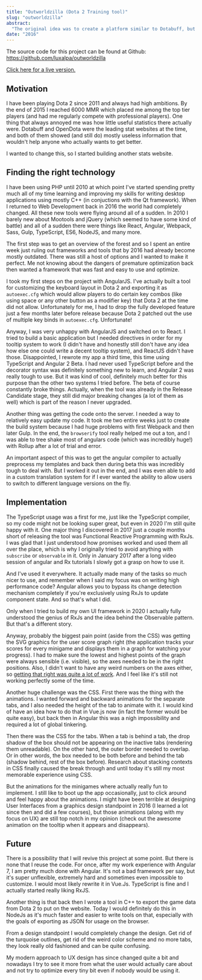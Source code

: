 ```yaml
---
title: "Outworldzilla (Dota 2 Training tool)"
slug: "outworldzilla"
abstract:
  "The original idea was to create a platform similar to Dotabuff, but it ended up being just a page for a few minigames to improve at Dota. It really shows how powerful animations are, it was my first 'real' published project and I learned the entire FrontEnd ecosystem during this time."
date: "2016"
---
```


The source code for this project can be found at Github:  
<https://github.com/luxalpa/outworldzilla>

[Click here for a live version.](http://outworldzilla.luxalpa.io)

## Motivation

I have been playing Dota 2 since 2011 and always had high ambitions. By the end of 2015 I reached 6000 MMR which placed
me among the top tier players (and had me regularly compete with professional players). One thing that always annoyed me
was how little useful statistics there actually were. Dotabuff and OpenDota were the leading stat websites at the time,
and both of them showed (and still do) mostly useless information that wouldn't help anyone who actually wants to get
better.

I wanted to change this, so I started building another stats website.

## Finding the right technology

I have been using PHP until 2010 at which point I've started spending pretty much all of my time learning and improving
my skills for writing desktop applications using mostly C++ (in conjuctions with the Qt framework). When I returned to
Web Development back in 2016 the world had completely changed. All these new tools were flying around all of a sudden.
In 2010 I barely new about Mootools and jQuery (which seemed to have some kind of battle) and all of a sudden there were
things like React, Angular, Webpack, Sass, Gulp, TypeScript, ES6, NodeJS, and many more.

The first step was to get an overview of the forest and so I spent an entire week just ruling out frameworks and tools
that by 2016 had already become mostly outdated. There was still a host of options and I wanted to make it perfect. Me
not knowing about the dangers of premature optimization back then wanted a framework that was fast and easy to use and
optimize.

I took my first steps on the project with AngularJS. I've actually built a tool for customizing the keyboard layout in
Dota 2 and exporting it as `autoexec.cfg` which would allow players to do certain key combos (like using space or any
other button as a modifier key) that Dota 2 at the time did not allow. Unfortunately for me, I had to drop the fully
developed feature just a few months later before release because Dota 2 patched out the use of multiple key binds in
`autoexec.cfg`. Unfortunate!

Anyway, I was very unhappy with AngularJS and switched on to React. I tried to build a basic application but I needed
directives in order for my tooltip system to work (I didn't have and honestly still don't have any idea how else one
could write a decent tooltip system), and ReactJS didn't have those. Disappointed, I rewrote my app a third time, this
time using TypeScript and Angular 2 Beta. I had never used TypeScript before and the decorator syntax was definitely
something new to learn, and Angular 2 was really tough to use. But it was kind of cool, definitely much better for this
purpose than the other two systems I tried before. The beta of course constantly broke things. Actually, when the tool
was already in the Release Candidate stage, they still did major breaking changes (a lot of them as well) which is part
of the reason I never upgraded.

Another thing was getting the code onto the server. I needed a way to relatively easy update my code. It took me two
entire weeks just to create the build system because I had huge problems with first Webpack and then later Gulp. In the
end, the `browserify` tool really helped me out a ton, and I was able to tree shake most of angulars code (which was
incredibly huge!) with Rollup after a lot of trial and error.

An important aspect of this was to get the angular compiler to actually preprocess my templates and back then during
beta this was incredibly tough to deal with. But I worked it out in the end, and I was even able to add in a custom
translation system for if I ever wanted the ability to allow users to switch to different language versions on the fly.

## Implementation

The TypeScript usage was a first for me, just like the TypeScript compiler, so my code might not be looking super great,
but even in 2020 I'm still quite happy with it. One major thing I discovered in 2017 just a couple months short of
releasing the tool was Functional Reactive Programming with RxJs. I was glad that I just understood how promises worked
and used them all over the place, which is why I originally tried to avoid anything with `subscribe` or `observable` in
it. Only in January 2017 after a long video session of angular and Rx tutorials I slowly got a grasp on how to use it.

And I've used it everywhere. It actually made many of the tasks so much nicer to use, and remember when I said my focus
was on writing high performance code? Angular allows you to bypass its change detection mechanism completely if you're
exclusively using RxJs to update component state. And so that's what I did.

Only when I tried to build my own UI framework in 2020 I actually fully understood the genius of RxJs and the idea
behind the Observable pattern. But that's a different story.

Anyway, probably the biggest pain point (aside from the CSS) was getting the SVG graphics for the user score graph
right (the application tracks your scores for every minigame and displays them in a graph for watching your progress). I
had to make sure the lowest and highest points of the graph were always sensible (i.e. visible), so the axes needed to
be in the right positions. Also, I didn't want to have any weird numbers on the axes either,
so [getting that right was quite a lot of work](https://github.com/luxalpa/outworldzilla/blob/4e833678a7c0df98dc3386f4c59de2686478a65d/script/graph.component.ts#L101).
And I feel like it's still not working perfectly some of the time.

Another huge challenge was the CSS. First there was the thing with the animations. I wanted forward and backward
animations for the separate tabs, and I also needed the height of the tab to animate with it. I would kind of have an
idea how to do that in Vue.js now (in fact the former would be quite easy), but back then in Angular this was a nigh
impossibility and required a lot of global tinkering.

Then there was the CSS for the tabs. When a tab is behind a tab, the drop shadow of the box should not be appearing on
the inactive tabs (rendering them unreadable). On the other hand, the outer border needed to overlap. Or in other words,
the box needed to be both before and behind the tab (shadow behind, rest of the box before). Research about stacking
contexts in CSS finally caused the break through and until today it's still my most memorable experience using CSS.

But the animations for the minigames where actually really fun to implement. I still like to boot up the app
occasionally, just to click around and feel happy about the animations. I might have been terrible at designing User
Interfaces from a graphics design standpoint in 2016 (I learned a lot since then and did a few courses), but those
animations (along with my focus on UX) are still top notch in my opinion (check out the awesome animation on the tooltip
when it appears and disappears).

## Future

There is a possibility that I will revive this project at some point. But there is none that I reuse the code. For once,
after my work experience with Angular 7, I am pretty much done with Angular. It's not a bad framework per say, but it's
super unflexible, extremely hard and sometimes even impossible to customize. I would most likely rewrite it in Vue.Js.
TypeScript is fine and I actually started really liking RxJS.

Another thing is that back then I wrote a tool in C++ to export the game data from Dota 2 to put on the website. Today I
would definitely do this in NodeJs as it's much faster and easier to write tools on that, especially with the goals of
exporting as JSON for usage on the browser.

From a design standpoint I would completely change the design. Get rid of the turquoise outlines, get rid of the weird
color scheme and no more tabs, they look really old fashioned and can be quite confusing.

My modern approach to UX design has since changed quite a bit and nowadays I try to see it more from what the user would
actually care about and not try to optimize every tiny bit even if nobody would be using it.

